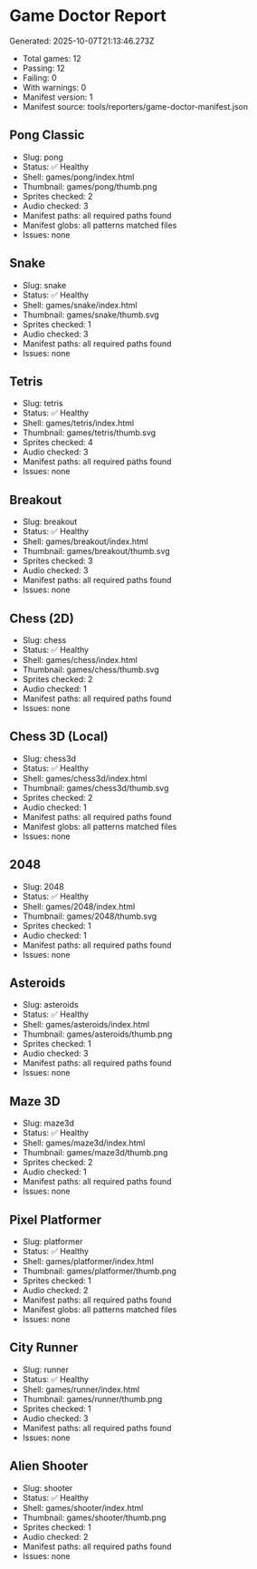 # Game Doctor Report

Generated: 2025-10-07T21:13:46.273Z

- Total games: 12
- Passing: 12
- Failing: 0
- With warnings: 0
- Manifest version: 1
- Manifest source: tools/reporters/game-doctor-manifest.json

## Pong Classic

- Slug: pong
- Status: ✅ Healthy
- Shell: games/pong/index.html
- Thumbnail: games/pong/thumb.png
- Sprites checked: 2
- Audio checked: 3
- Manifest paths: all required paths found
- Manifest globs: all patterns matched files
- Issues: none

## Snake

- Slug: snake
- Status: ✅ Healthy
- Shell: games/snake/index.html
- Thumbnail: games/snake/thumb.svg
- Sprites checked: 1
- Audio checked: 3
- Manifest paths: all required paths found
- Issues: none

## Tetris

- Slug: tetris
- Status: ✅ Healthy
- Shell: games/tetris/index.html
- Thumbnail: games/tetris/thumb.svg
- Sprites checked: 4
- Audio checked: 3
- Manifest paths: all required paths found
- Issues: none

## Breakout

- Slug: breakout
- Status: ✅ Healthy
- Shell: games/breakout/index.html
- Thumbnail: games/breakout/thumb.svg
- Sprites checked: 3
- Audio checked: 3
- Manifest paths: all required paths found
- Issues: none

## Chess (2D)

- Slug: chess
- Status: ✅ Healthy
- Shell: games/chess/index.html
- Thumbnail: games/chess/thumb.svg
- Sprites checked: 2
- Audio checked: 1
- Manifest paths: all required paths found
- Issues: none

## Chess 3D (Local)

- Slug: chess3d
- Status: ✅ Healthy
- Shell: games/chess3d/index.html
- Thumbnail: games/chess3d/thumb.svg
- Sprites checked: 2
- Audio checked: 1
- Manifest paths: all required paths found
- Manifest globs: all patterns matched files
- Issues: none

## 2048

- Slug: 2048
- Status: ✅ Healthy
- Shell: games/2048/index.html
- Thumbnail: games/2048/thumb.svg
- Sprites checked: 1
- Audio checked: 1
- Manifest paths: all required paths found
- Issues: none

## Asteroids

- Slug: asteroids
- Status: ✅ Healthy
- Shell: games/asteroids/index.html
- Thumbnail: games/asteroids/thumb.png
- Sprites checked: 1
- Audio checked: 3
- Manifest paths: all required paths found
- Issues: none

## Maze 3D

- Slug: maze3d
- Status: ✅ Healthy
- Shell: games/maze3d/index.html
- Thumbnail: games/maze3d/thumb.png
- Sprites checked: 2
- Audio checked: 1
- Manifest paths: all required paths found
- Issues: none

## Pixel Platformer

- Slug: platformer
- Status: ✅ Healthy
- Shell: games/platformer/index.html
- Thumbnail: games/platformer/thumb.png
- Sprites checked: 1
- Audio checked: 2
- Manifest paths: all required paths found
- Manifest globs: all patterns matched files
- Issues: none

## City Runner

- Slug: runner
- Status: ✅ Healthy
- Shell: games/runner/index.html
- Thumbnail: games/runner/thumb.png
- Sprites checked: 1
- Audio checked: 3
- Manifest paths: all required paths found
- Issues: none

## Alien Shooter

- Slug: shooter
- Status: ✅ Healthy
- Shell: games/shooter/index.html
- Thumbnail: games/shooter/thumb.png
- Sprites checked: 1
- Audio checked: 2
- Manifest paths: all required paths found
- Issues: none

